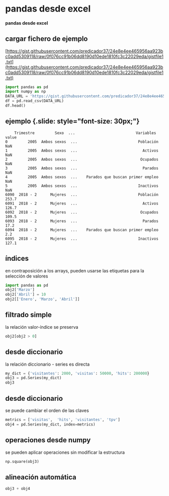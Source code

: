 # pandas desde excel
#### pandas desde excel

## cargar fichero de ejemplo

[https://gist.githubusercontent.com/predicador37/24e8e4ee465956aa923bc0add5309118/raw/0f076cc91b06dd8190d10ede1810fc3c22029eda/gistfile1.txt](https://gist.githubusercontent.com/predicador37/24e8e4ee465956aa923bc0add5309118/raw/0f076cc91b06dd8190d10ede1810fc3c22029eda/gistfile1.txt)

~~~~python
import pandas as pd
import numpy as np
DATA_URL = 'https://gist.githubusercontent.com/predicador37/24e8e4ee465956aa923bc0add5309118/raw/0f076cc91b06dd8190d10ede1810fc3c22029eda/gistfile1.txt'
df = pd.read_csv(DATA_URL)
df.head()
~~~~


## ejemplo {.slide: style="font-size: 30px;"}

~~~~csv
    Trimestre         Sexo  ...                           Variables  value
0         2005  Ambos sexos  ...                           Población    NaN
1         2005  Ambos sexos  ...                             Activos    NaN
2         2005  Ambos sexos  ...                            Ocupados    NaN
3         2005  Ambos sexos  ...                             Parados    NaN
4         2005  Ambos sexos  ...    Parados que buscan primer empleo    NaN
5         2005  Ambos sexos  ...                           Inactivos    NaN
6090  2018 - 2      Mujeres  ...                           Población  253.7
6091  2018 - 2      Mujeres  ...                             Activos  126.7
6092  2018 - 2      Mujeres  ...                            Ocupados  109.5
6093  2018 - 2      Mujeres  ...                             Parados   17.2
6094  2018 - 2      Mujeres  ...    Parados que buscan primer empleo    2.2
6095  2018 - 2      Mujeres  ...                           Inactivos  127.1
~~~~

## índices

en contraposición a los arrays, pueden usarse las etiquetas para la selección de valores

~~~~python
import pandas as pd
obj2['Marzo']
obj2['Abril'] = 10
obj2[['Enero', 'Marzo', 'Abril']]
~~~~

## filtrado simple

la relación valor-índice se preserva

~~~~python
obj2[obj2 > 0]
~~~~

## desde diccionario

la relación diccionario - series es directa

~~~~python
my_dict = {'visitantes': 2000, 'visitas': 50000, 'hits': 200000}
obj3 = pd.Series(my_dict)
obj3
~~~~

## desde diccionario

se puede cambiar el orden de las claves

~~~~python
metrics = ['visitas',  'hits', 'visitantes', 'tpv']
obj4 = pd.Series(my_dict, index=metrics)
~~~~

## operaciones desde numpy

se pueden aplicar operaciones sin modificar la estructura

~~~~python
np.square(obj3)
~~~~

## alineación automática

~~~~python
obj3 + obj4
~~~~
